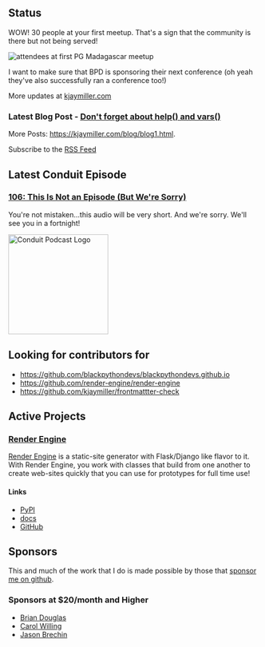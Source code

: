 ## Status

<p>WOW! 30 people at your first meetup. That's a sign that the community is there but not being served!</p>

<p><img alt="attendees at first PG Madagascar meetup" src="https://jmblogstorrage.blob.core.windows.net/media/pg_madagascar_first_meetup.jpeg" /></p>

<p>I want to make sure that BPD is sponsoring their next conference (oh yeah they've also successfully ran a conference too!)</p>

More updates at [kjaymiller.com](https://kjaymiller.com/microblog/microblog)

### Latest Blog Post - [Don't forget about help() and vars()](https://kjaymiller.com/blog/don-t-forget-about-help-and-vars.html)

More Posts: <https://kjaymiller.com/blog/blog1.html>.

Subscribe to the [RSS Feed](https://kjaymiller.com/allposts.rss)

## Latest Conduit Episode

### [106: This Is Not an Episode (But We're Sorry)](http://relay.fm/conduit/106)

You're not mistaken...this audio will be very short. And we're sorry. We'll see you in a fortnight!

<img src="https://kjaymiller.s3-us-west-2.amazonaws.com/images/conduit_artwork.png" height="200" width="200" alt="Conduit Podcast Logo"/>

## Looking for contributors for

- <https://github.com/blackpythondevs/blackpythondevs.github.io>
- <https://github.com/render-engine/render-engine>
- <https://github.com/kjaymiller/frontmattter-check>

## Active Projects

### [Render Engine]

[Render Engine] is a static-site generator with Flask/Django like flavor to it.
With Render Engine, you work with classes that build from one another to create
web-sites quickly that you can use for prototypes for full time use!

#### Links

- [PyPI](https://pypi.org/project/render-engine)
- [docs](https://render-engine.readthedocs.io)
- [GitHub](https://github.com/kjaymiller/render_engine)

## Sponsors

This and much of the work that I do is made possible by those that [sponsor me
on github](https://github.com/sponsors/kjaymiller).

### Sponsors at $20/month and Higher

- [Brian Douglas](https://github.com/bdougie)
- [Carol Willing](https://github.com/willingc)
- [Jason Brechin](https://github.com/brechin)

[Render Engine]: https://render-engine.readthedocs.io